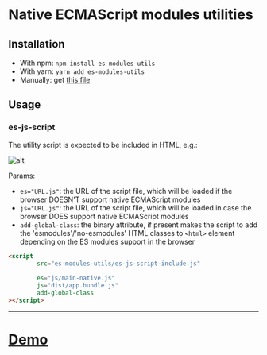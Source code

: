 # Native ECMAScript modules utilities

## Installation

* With npm: `npm install es-modules-utils`
* With yarn: `yarn add es-modules-utils`
* Manually: get [this file](https://raw.githubusercontent.com/malyw/es-modules-utils/master/es-js-script.js)

## Usage

### es-js-script

The utility script is expected to be included in HTML, e.g.:

![alt](https://hospodarets.com/img/blog/1485637349913043000.png)

Params:

- `es="URL.js"`: the URL of the script file, which will be loaded if the browser DOESN'T support native ECMAScript modules
- `js="URL.js"`: the URL of the script file, which will be loaded in case the browser DOES support native ECMAScript modules
- `add-global-class`: the binary attribute, if present makes the script to add the 'esmodules'/'no-esmodules'
HTML classes to `<html>` element depending on the ES modules support in the browser

```html
<script
        src="es-modules-utils/es-js-script-include.js"
        
        es="js/main-native.js"
        js="dist/app.bundle.js"
        add-global-class
></script>
```

---

# [Demo](https://blog.hospodarets.com/demos/native-ecmascript-modules-aliases/index.html)

